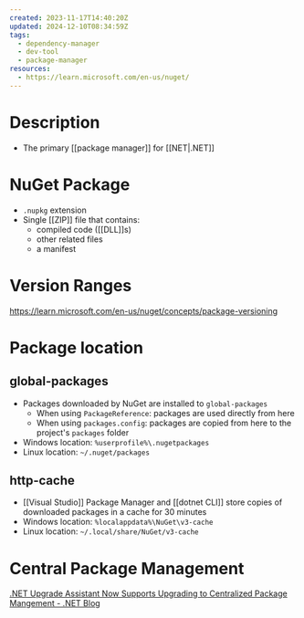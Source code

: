 ```yaml
---
created: 2023-11-17T14:40:20Z
updated: 2024-12-10T08:34:59Z
tags:
  - dependency-manager
  - dev-tool
  - package-manager
resources:
  - https://learn.microsoft.com/en-us/nuget/
---
```

# Description
- The primary [[package manager]] for [[NET|.NET]]
# NuGet Package
- `.nupkg` extension
- Single [[ZIP]] file that contains:
	- compiled code ([[DLL]]s)
	- other related files
	- a manifest
# Version Ranges
https://learn.microsoft.com/en-us/nuget/concepts/package-versioning

# Package location
## global-packages
- Packages downloaded by NuGet are installed to `global-packages`
	- When using `PackageReference`: packages are used directly from here
	- When using  `packages.config`: packages are copied from here to the project's `packages` folder
- Windows location: `%userprofile%\.nugetpackages`
- Linux location: `~/.nuget/packages`
## http-cache
- [[Visual Studio]] Package Manager and [[dotnet CLI]] store copies of downloaded packages in a cache for 30 minutes
- Windows location: `%localappdata%\NuGet\v3-cache`
- Linux location: `~/.local/share/NuGet/v3-cache`

# Central Package Management
[.NET Upgrade Assistant Now Supports Upgrading to Centralized Package Mangement - .NET Blog](https://devblogs.microsoft.com/dotnet/dotnet-upgrade-assistant-cpm-upgrade/)